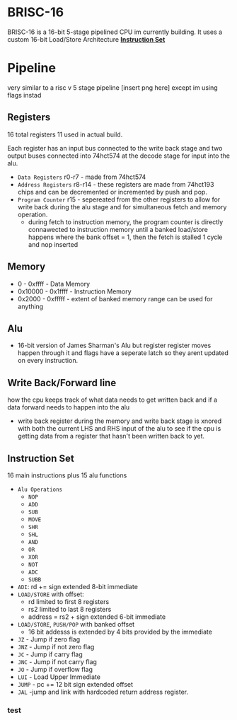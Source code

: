 # BRISC-16
BRISC-16 is a 16-bit 5-stage pipelined CPU im currently building. It uses a custom 16-bit Load/Store Architecture **[Instruction Set](#instruction-set)**<br> 


# Pipeline
  very similar to a risc v 5 stage pipeline [insert png here] except im using flags instad
## Registers
  16 total registers 11 used in actual build.  
  
  Each register has an input bus connected to the write back stage and two output buses connected into 74hct574 at the decode stage for input into the alu. 
  
  -  `Data Registers` r0-r7 - made from 74hct574 
  -  `Address Registers` r8-r14 - these registers are made from 74hct193 chips and can be decremented or incremented by push and pop. 
  -  `Program Counter` r15 - sepereated from the other registers to allow for write back during the alu stage and for simultaneous fetch and memory operation. 
      -  during fetch to instruction memory, the program counter is directly connawected to instruction memory until a banked load/store happens where the bank offset = 1, then the fetch is stalled 1 cycle and nop inserted 

## Memory
  -  0 - 0xffff - Data Memory
  -  0x10000 - 0x1ffff - Instruction Memory
  -  0x2000 - 0xfffff - extent of banked memory range can be used for anything

## Alu
  -  16-bit version of James Sharman's Alu but register register moves happen through it and flags have a seperate latch so they arent updated on every instruction.

## Write Back/Forward line
  how the cpu keeps track of what data needs to get written back and if a data forward needs to happen into the alu
  -  write back register during the memory and write back stage is xnored with both the current LHS and RHS input of the alu to see if the cpu is getting data from a register that hasn't been written back to yet. 
  


## Instruction Set
16 main instructions plus 15 alu functions 
- `Alu Operations`
  -  `NOP` 
  -  `ADD` 
  -  `SUB` 
  -  `MOVE` 
  -  `SHR`
  -  `SHL`
  -  `AND`
  -  `OR`
  -  `XOR`
  -  `NOT`
  -  `ADC`
  -  `SUBB`
-  `ADI`: rd += sign extended 8-bit immediate 
-  `LOAD/STORE` with offset:
   -  rd limited to first 8 registers
   -  rs2 limited to last 8 registers
   -  address = rs2 + sign extended 6-bit immediate
- `LOAD/STORE`, `PUSH/POP` with banked offset
  -  16 bit addesss is extended by 4 bits provided by the immediate
- `JZ` - Jump if zero flag
- `JNZ` - Jump if not zero flag
- `JC` - Jump if carry flag
- `JNC` - Jump if not carry flag
- `JO` - Jump if overflow flag
- `LUI` - Load Upper Immediate
- `JUMP` - pc += 12 bit sign extended offset
- `JAL` -jump and link with hardcoded return address register.
### test
